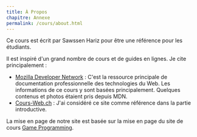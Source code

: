 ```yaml
---
title: À Propos
chapitre: Annexe
permalink: /cours/about.html
---
```


Ce cours est écrit par Sawssen Hariz pour être une référence pour les étudiants.

Il est inspiré d'un grand nombre de cours et de guides en lignes. Je
cite principalement :

- [Mozilla Developer Network](https://developer.mozilla.org/) : C'est la
  ressource principale de documentation professionnelle des
  technologies du Web. Les informations de ce cours y sont basées
  principalement. Quelques contenus et photos étaient pris depuis MDN.
- [Cours-Web.ch](https://cours-web.ch/) : J'ai considéré ce site comme référence
  dans la partie introductive.

La mise en page de notre site est basée sur la mise en page du site de cours
[Game Programming](https://theory.stanford.edu/~amitp/GameProgramming/).
